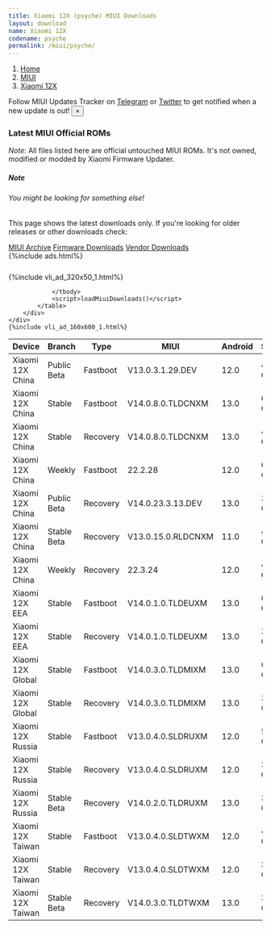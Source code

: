 ```yaml
---
title: Xiaomi 12X (psyche) MIUI Downloads
layout: download
name: Xiaomi 12X
codename: psyche
permalink: /miui/psyche/
---
```

<nav aria-label="breadcrumb">
    <ol class="breadcrumb">
        <li class="breadcrumb-item"><a href="/">Home</a></li>
        <li class="breadcrumb-item"><a href="/miui/">MIUI</a></li>
        <li class="breadcrumb-item active" aria-current="page"><a href="/miui/psyche/">Xiaomi 12X</a></li>
    </ol>
</nav>
<div class="alert alert-primary alert-dismissible fade show" role="alert">
    Follow MIUI Updates Tracker on <a href="https://t.me/MIUIUpdatesTracker" class="alert-link">Telegram</a>
     or <a href="https://twitter.com/MiFwUpdater" class="alert-link">Twitter</a> to get notified when a new update is out!
    <button type="button" class="close" data-dismiss="alert" aria-label="Close">
        <span aria-hidden="true">&times;</span>
    </button>
</div>

### Latest MIUI Official ROMs
*Note*: All files listed here are official untouched MIUI ROMs. It's not owned, modified or modded by Xiaomi Firmware Updater.
<div class="card">
  <div class="card-body">
    <h5 class="card-title">Note</h5>
    <h6 class="card-subtitle mb-2 text-muted">You might be looking for something else!</h6>
    <p class="card-text">This page shows the latest downloads only.
     If you're looking for older releases or other downloads check:</p>
    <a href="/archive/miui/psyche/" class="card-link">MIUI Archive</a>
    <a href="/firmware/psyche/" class="card-link">Firmware Downloads</a>
    <a href="/vendor/psyche/" class="card-link">Vendor Downloads</a>
  </div>
</div>
{%include ads.html%}
<div class="row justify-content-center">
    <div class="col-10">
        <div class="table-responsive-md" style="margin-top: 25px;">
            {%include vli_ad_320x50_1.html%}
            <table id="miui" class="display dt-responsive nowrap compact table table-striped table-hover table-sm">
                <thead class="thead-dark">
                    <tr>
                        <th data-ref="device">Device</th>
                        <th data-ref="branch">Branch</th>
                        <th data-ref="type">Type</th>
                        <th data-ref="miui">MIUI</th>
                        <th data-ref="android">Android</th>
                        <th data-ref="size">Size</th>
                        <th data-ref="size">Date</th>
                        <th data-ref="link">Link</th>
                    </tr>
                </thead>
                <tbody>
                <tr><td>Xiaomi 12X China</td><td>Public Beta</td><td>Fastboot</td><td>V13.0.3.1.29.DEV</td><td>12.0</td><td>4.9 GB</td><td>2022-05-19</td><td><a href="/miui/psyche/public beta/V13.0.3.1.29.DEV/">Download</a></td></tr>
<tr><td>Xiaomi 12X China</td><td>Stable</td><td>Fastboot</td><td>V14.0.8.0.TLDCNXM</td><td>13.0</td><td>6.7 GB</td><td>2023-02-21</td><td><a href="/miui/psyche/stable/V14.0.8.0.TLDCNXM/">Download</a></td></tr>
<tr><td>Xiaomi 12X China</td><td>Stable</td><td>Recovery</td><td>V14.0.8.0.TLDCNXM</td><td>13.0</td><td>4.0 GB</td><td>2023-02-22</td><td><a href="/miui/psyche/stable/V14.0.8.0.TLDCNXM/">Download</a></td></tr>
<tr><td>Xiaomi 12X China</td><td>Weekly</td><td>Fastboot</td><td>22.2.28</td><td>12.0</td><td>6.3 GB</td><td>2022-02-28</td><td><a href="/miui/psyche/weekly/22.2.28/">Download</a></td></tr>
<tr><td>Xiaomi 12X China</td><td>Public Beta</td><td>Recovery</td><td>V14.0.23.3.13.DEV</td><td>13.0</td><td>3.9 GB</td><td>2023-03-17</td><td><a href="/miui/psyche/public beta/V14.0.23.3.13.DEV/">Download</a></td></tr>
<tr><td>Xiaomi 12X China</td><td>Stable Beta</td><td>Recovery</td><td>V13.0.15.0.RLDCNXM</td><td>11.0</td><td>4.0 GB</td><td>2022-03-21</td><td><a href="/miui/psyche/stable beta/V13.0.15.0.RLDCNXM/">Download</a></td></tr>
<tr><td>Xiaomi 12X China</td><td>Weekly</td><td>Recovery</td><td>22.3.24</td><td>12.0</td><td>4.3 GB</td><td>2022-03-24</td><td><a href="/miui/psyche/weekly/22.3.24/">Download</a></td></tr>
<tr><td>Xiaomi 12X EEA</td><td>Stable</td><td>Fastboot</td><td>V14.0.1.0.TLDEUXM</td><td>13.0</td><td>6.1 GB</td><td>2023-01-18</td><td><a href="/miui/psyche/stable/V14.0.1.0.TLDEUXM/">Download</a></td></tr>
<tr><td>Xiaomi 12X EEA</td><td>Stable</td><td>Recovery</td><td>V14.0.1.0.TLDEUXM</td><td>13.0</td><td>3.9 GB</td><td>2023-02-03</td><td><a href="/miui/psyche/stable/V14.0.1.0.TLDEUXM/">Download</a></td></tr>
<tr><td>Xiaomi 12X Global</td><td>Stable</td><td>Fastboot</td><td>V14.0.3.0.TLDMIXM</td><td>13.0</td><td>6.2 GB</td><td>2023-02-20</td><td><a href="/miui/psyche/stable/V14.0.3.0.TLDMIXM/">Download</a></td></tr>
<tr><td>Xiaomi 12X Global</td><td>Stable</td><td>Recovery</td><td>V14.0.3.0.TLDMIXM</td><td>13.0</td><td>3.9 GB</td><td>2023-02-28</td><td><a href="/miui/psyche/stable/V14.0.3.0.TLDMIXM/">Download</a></td></tr>
<tr><td>Xiaomi 12X Russia</td><td>Stable</td><td>Fastboot</td><td>V13.0.4.0.SLDRUXM</td><td>12.0</td><td>5.3 GB</td><td>2022-11-02</td><td><a href="/miui/psyche/stable/V13.0.4.0.SLDRUXM/">Download</a></td></tr>
<tr><td>Xiaomi 12X Russia</td><td>Stable</td><td>Recovery</td><td>V13.0.4.0.SLDRUXM</td><td>12.0</td><td>3.3 GB</td><td>2022-11-14</td><td><a href="/miui/psyche/stable/V13.0.4.0.SLDRUXM/">Download</a></td></tr>
<tr><td>Xiaomi 12X Russia</td><td>Stable Beta</td><td>Recovery</td><td>V14.0.2.0.TLDRUXM</td><td>13.0</td><td>3.9 GB</td><td>2023-03-03</td><td><a href="/miui/psyche/stable beta/V14.0.2.0.TLDRUXM/">Download</a></td></tr>
<tr><td>Xiaomi 12X Taiwan</td><td>Stable</td><td>Fastboot</td><td>V13.0.4.0.SLDTWXM</td><td>12.0</td><td>4.7 GB</td><td>2022-11-02</td><td><a href="/miui/psyche/stable/V13.0.4.0.SLDTWXM/">Download</a></td></tr>
<tr><td>Xiaomi 12X Taiwan</td><td>Stable</td><td>Recovery</td><td>V13.0.4.0.SLDTWXM</td><td>12.0</td><td>3.2 GB</td><td>2022-11-14</td><td><a href="/miui/psyche/stable/V13.0.4.0.SLDTWXM/">Download</a></td></tr>
<tr><td>Xiaomi 12X Taiwan</td><td>Stable Beta</td><td>Recovery</td><td>V14.0.3.0.TLDTWXM</td><td>13.0</td><td>3.8 GB</td><td>2023-02-28</td><td><a href="/miui/psyche/stable beta/V14.0.3.0.TLDTWXM/">Download</a></td></tr>

                </tbody>
                <script>loadMiuiDownloads()</script>
            </table>
        </div>
    </div>
    {%include vli_ad_160x600_1.html%}
</div>
